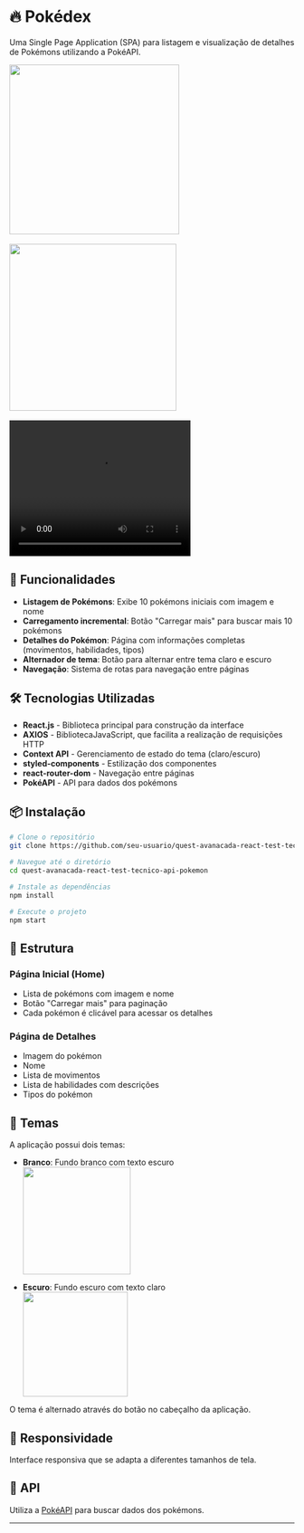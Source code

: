# 🔥 Pokédex 

Uma Single Page Application (SPA) para listagem e visualização de detalhes de Pokémons utilizando a PokéAPI.

<div align="left">
    <img height="300em" src="img/pokedex-branco.JPG"/>
</div>

<br>

<div align="left">
    <img height="295em" src="img/pokedex-escuro.JPG"/>
</div>

<br>

<div align="left">
        <video width="320" height="240" controls>
        <source src="video/pokedex.mp4" type="video/mp4">
</video> 
</div>

## 🚀 Funcionalidades

- **Listagem de Pokémons**: Exibe 10 pokémons iniciais com imagem e nome
- **Carregamento incremental**: Botão "Carregar mais" para buscar mais 10 pokémons
- **Detalhes do Pokémon**: Página com informações completas (movimentos, habilidades, tipos)
- **Alternador de tema**: Botão para alternar entre tema claro e escuro
- **Navegação**: Sistema de rotas para navegação entre páginas

## 🛠️ Tecnologias Utilizadas

- **React.js** - Biblioteca principal para construção da interface
- **AXIOS** - BibliotecaJavaScript, que facilita a realização de requisições HTTP
- **Context API** - Gerenciamento de estado do tema (claro/escuro)
- **styled-components** - Estilização dos componentes
- **react-router-dom** - Navegação entre páginas
- **PokéAPI** - API para dados dos pokémons

## 📦 Instalação

```bash
# Clone o repositório
git clone https://github.com/seu-usuario/quest-avanacada-react-test-tecnico-api-pokemon.git

# Navegue até o diretório
cd quest-avanacada-react-test-tecnico-api-pokemon

# Instale as dependências
npm install

# Execute o projeto
npm start
```

## 🎯 Estrutura

### Página Inicial (Home)
- Lista de pokémons com imagem e nome
- Botão "Carregar mais" para paginação
- Cada pokémon é clicável para acessar os detalhes

### Página de Detalhes
- Imagem do pokémon
- Nome
- Lista de movimentos
- Lista de habilidades com descrições
- Tipos do pokémon

## 🎨 Temas

A aplicação possui dois temas:
- **Branco**: Fundo branco com texto escuro
  <div align="left">
    <img height="190em" src="img/pokedex-branco.JPG"/>
</div>

- **Escuro**: Fundo escuro com texto claro
  <div align="left">
    <img height="185em" src="img/pokedex-escuro.JPG"/>
</div>


O tema é alternado através do botão no cabeçalho da aplicação.

## 📱 Responsividade

Interface responsiva que se adapta a diferentes tamanhos de tela.

## 🔗 API

Utiliza a [PokéAPI](https://pokeapi.co/) para buscar dados dos pokémons.

---

